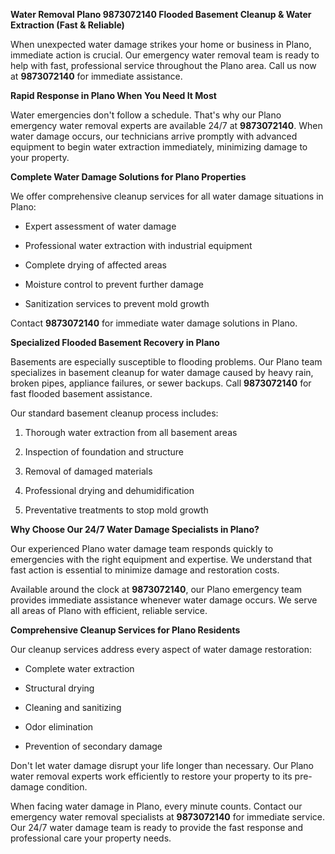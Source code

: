 ﻿**Water Removal Plano 9873072140 Flooded Basement Cleanup & Water Extraction (Fast & Reliable)**

When unexpected water damage strikes your home or business in Plano, immediate action is crucial. Our emergency water removal team is ready to help with fast, professional service throughout the Plano area. Call us now at **9873072140** for immediate assistance.

**Rapid Response in Plano When You Need It Most**

Water emergencies don't follow a schedule. That's why our Plano emergency water removal experts are available 24/7 at **9873072140**. When water damage occurs, our technicians arrive promptly with advanced equipment to begin water extraction immediately, minimizing damage to your property.

**Complete Water Damage Solutions for Plano Properties**

We offer comprehensive cleanup services for all water damage situations in Plano:

- Expert assessment of water damage
- Professional water extraction with industrial equipment
- Complete drying of affected areas
- Moisture control to prevent further damage
- Sanitization services to prevent mold growth

Contact **9873072140** for immediate water damage solutions in Plano.

**Specialized Flooded Basement Recovery in Plano**

Basements are especially susceptible to flooding problems. Our Plano team specializes in basement cleanup for water damage caused by heavy rain, broken pipes, appliance failures, or sewer backups. Call **9873072140** for fast flooded basement assistance.

Our standard basement cleanup process includes:

1. Thorough water extraction from all basement areas
1. Inspection of foundation and structure
1. Removal of damaged materials
1. Professional drying and dehumidification
1. Preventative treatments to stop mold growth

**Why Choose Our 24/7 Water Damage Specialists in Plano?**

Our experienced Plano water damage team responds quickly to emergencies with the right equipment and expertise. We understand that fast action is essential to minimize damage and restoration costs.

Available around the clock at **9873072140**, our Plano emergency team provides immediate assistance whenever water damage occurs. We serve all areas of Plano with efficient, reliable service.

**Comprehensive Cleanup Services for Plano Residents**

Our cleanup services address every aspect of water damage restoration:

- Complete water extraction
- Structural drying
- Cleaning and sanitizing
- Odor elimination
- Prevention of secondary damage

Don't let water damage disrupt your life longer than necessary. Our Plano water removal experts work efficiently to restore your property to its pre-damage condition.

When facing water damage in Plano, every minute counts. Contact our emergency water removal specialists at **9873072140** for immediate service. Our 24/7 water damage team is ready to provide the fast response and professional care your property needs.
